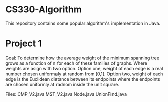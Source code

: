 CS330-Algorithm
===============

This repository contains some popular algorithm's implementation in Java.


Project 1
===============
Goal: 
  To determine how the average weight of the minimum spanning tree 
  grows as a function of n for each of these families of graphs. Where 
  weights are asign with two option. Option one, weight of each edge is 
  a real number chosen uniformaly at random from [0,1]. Option two, weight
  of each edge is the Euclidean distance between its endpoints where the
  endpoints are chosen uniformly at radnom inside the unit square.

Files:
  CMP_V2.java
  MST_V2.java
  Node.java
  UnionFind.java
  
